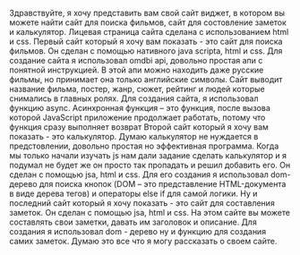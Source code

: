 Здравствуйте, я хочу представить вам свой сайт виджет, в котором вы можете найти сайт для поиска фильмов, сайт для состовление заметок и калькулятор. Лицевая страница сайта сделана с использованием html и css. 
Первый сайт который я хочу вам показать - это сайт для поиска фильмов. Он сделан с помощью нативного java scriptа, html и css. Для создание сайта я использовал omdbi api, довольно простая апи с понятной инструкцией. В этой апи можно находить даже русские фильмы, но принимает она только английские символы. Сайт выводит название фильма, постер, жанр, сюжет, рейтинг и людей которые снимались в главных ролях. Для создания сайта, я использовал функцию async. Асинхронная функция – это функция, после вызова которой JavaScript приложение продолжает работать, потому что функция сразу выполняет возврат
Второй сайт который я хочу вам показать - это калькулятор. Думаю калькулятор не нуждается в предстовлении, довольно простая но эффективная программа. Когда мы только начали изучать js нам дали задание сделать калькулятор и я подумал не будет же он просто так пропадать и решил добавить его. Он сделан с помощью jsa, html и css. Для его создания я использовал dom-дерево для поиска кнопок (DOM – это представление HTML-документа в виде дерева тегов) и операторы else if для самой логики.
Ну и последний сайт который я хочу показать - это сайт для составления заметок. Он сделан с помощью jsa, html и css. На этом сайте вы можете составлять свои заметки, давать им заголовок и описание. Для создания я использовал dom - дерево ну и функцию для создания самих заметок.
Думаю это все что я могу рассказать о своем сайте.
